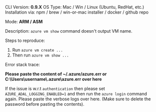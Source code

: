 CLI Version: **0.9.X**
OS Type: Mac / Win / Linux (Ubuntu, RedHat, etc.)
Installation via:  npm / brew / win-or-mac installer / docker / github repo

Mode: **ARM / ASM**

Description:
`azure vm show` command doesn't output VM name.

Steps to reproduce:
1) Run `azure vm create ...`
2) Then run `azure vm show ...`

Error stack trace:

**Please paste the content of ~/.azure/azure.err or C:\Users\username\\.azure\azure.err over here**

If the issue is w.r.t `authentication` then please set `AZURE_ADAL_LOGGING_ENABLED=1` and then run the `azure login` command again. 
Please paste the verbose logs over here. (Make sure to delete the password before pasting the contents).

